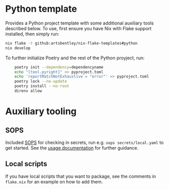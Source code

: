 # Python template

Provides a Python project template with some additional auxiliary tools described
below. To use, first ensure you have Nix with Flake support installed, then
simply run:

```bash
nix flake -t github:artsbentley/nix-flake-templates#python
nix develop
```

To further initialize Poetry and the rest of the Python proyject, run:

```bash
	poetry init --dependency=dependencyname
	echo "[tool.pyright]" >> pyproject.toml
	echo 'reportMatchNotExhaustive = "error"' >> pyproject.toml
	poetry lock --no-update
	poetry install --no-root
	direnv allow
```

# Auxiliary tooling

## SOPS

Included [SOPS](https://github.com/getsops/sops) for checking in secrets, run
e.g. `sops secrets/local.yaml` to get started. See the [usage
documentation](https://github.com/getsops/sops?tab=readme-ov-file#2usage) for
further guidance.

## Local scripts

If you have local scripts that you want to package, see the comments in
`flake.nix` for an example on how to add them.
